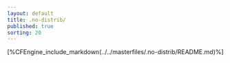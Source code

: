 ```yaml
---
layout: default
title: .no-distrib/
published: true
sorting: 20
---
```


[%CFEngine_include_markdown(../../masterfiles/.no-distrib/README.md)%]
